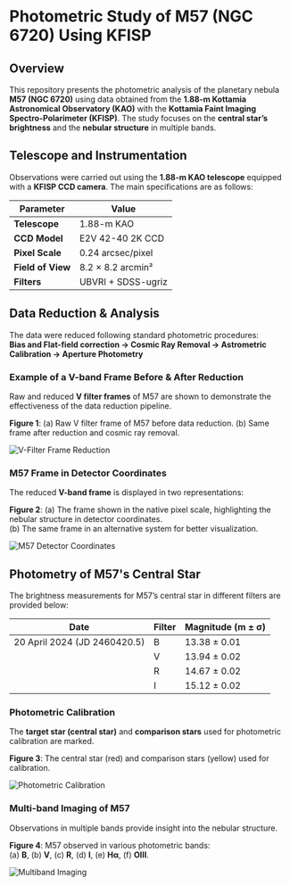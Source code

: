 # Photometric Study of M57 (NGC 6720) Using KFISP

## Overview
This repository presents the photometric analysis of the planetary nebula **M57 (NGC 6720)** using data obtained from the **1.88-m Kottamia Astronomical Observatory (KAO)** with the **Kottamia Faint Imaging Spectro-Polarimeter (KFISP)**. The study focuses on the **central star’s brightness** and the **nebular structure** in multiple bands.

## Telescope and Instrumentation
Observations were carried out using the **1.88-m KAO telescope** equipped with a **KFISP CCD camera**. The main specifications are as follows:

| Parameter | Value |
|-----------|-------|
| **Telescope** | 1.88-m KAO |
| **CCD Model** | E2V 42-40 2K CCD |
| **Pixel Scale** | 0.24 arcsec/pixel |
| **Field of View** | 8.2 × 8.2 arcmin² |
| **Filters** | UBVRI + SDSS-ugriz |

## Data Reduction & Analysis
The data were reduced following standard photometric procedures:  
**Bias and Flat-field correction → Cosmic Ray Removal → Astrometric Calibration → Aperture Photometry**  

### Example of a V-band Frame Before & After Reduction  
Raw and reduced **V filter frames** of M57 are shown to demonstrate the effectiveness of the data reduction pipeline.  

**Figure 1**: (a) Raw V filter frame of M57 before data reduction. (b) Same frame after reduction and cosmic ray removal.  

![V-Filter Frame Reduction]()  

### M57 Frame in Detector Coordinates  
The reduced **V-band frame** is displayed in two representations:  

**Figure 2**: (a) The frame shown in the native pixel scale, highlighting the nebular structure in detector coordinates.  
(b) The same frame in an alternative system for better visualization.  

![M57 Detector Coordinates](![image](https://github.com/user-attachments/assets/8170df74-3a4d-4264-8415-909300c0460e))  

## Photometry of M57's Central Star
The brightness measurements for M57’s central star in different filters are provided below:

| Date | Filter | Magnitude (m ± σ) |
|------|--------|-------------------|
| 20 April 2024 (JD 2460420.5) | B | 13.38 ± 0.01 |
|  | V | 13.94 ± 0.02 |
|  | R | 14.67 ± 0.02 |
|  | I | 15.12 ± 0.02 |

### Photometric Calibration  
The **target star (central star)** and **comparison stars** used for photometric calibration are marked.  

**Figure 3**: The central star (red) and comparison stars (yellow) used for calibration.  

![Photometric Calibration](![image](https://github.com/user-attachments/assets/0f001498-283a-4e76-ae54-41d7fb19088e))  

### Multi-band Imaging of M57  
Observations in multiple bands provide insight into the nebular structure.  

**Figure 4**: M57 observed in various photometric bands:  
(a) **B**, (b) **V**, (c) **R**, (d) **I**, (e) **Hα**, (f) **OIII**.  

![Multiband Imaging](![image](https://github.com/user-attachments/assets/4fb0e31d-5b0e-40ed-b220-52a37f637c6c))  
